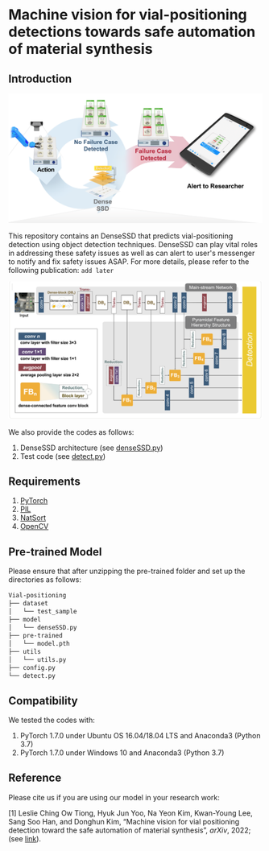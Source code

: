 # Machine vision for vial-positioning detections towards safe automation of material synthesis


## Introduction

![Workflow](./Workflow.png)

This repository contains an DenseSSD that predicts vial-positioning detection using object detection techniques. DenseSSD can play vital roles in addressing these safety issues as well as can alert to user's messenger to notify and fix safety issues ASAP. For more details, please refer to the following publication: `add later`

![Model Architecture](./model_architecture.png)

We also provide the codes as follows:
  1) DenseSSD architecture (see [denseSSD.py](https://github.com/KIST-CSRC/DenseSSD/tree/master/model))
  2) Test code (see [detect.py](https://github.com/KIST-CSRC/DenseSSD/tree/main/detect.py))



## Requirements
  1) [PyTorch](https://pytorch.org/)
  2) [PIL](https://pillow.readthedocs.io/en/stable/installation.html)
  3) [NatSort](https://pypi.org/project/natsort/)
  4) [OpenCV](https://pypi.org/project/opencv-python/)



## Pre-trained Model
Please ensure that after unzipping the pre-trained folder and set up the directories as follows:
```
Vial-positioning
├── dataset
│   └── test_sample
├── model
│   └── denseSSD.py
├── pre-trained
│   └── model.pth
├── utils
│   └── utils.py
├── config.py
└── detect.py
```



## Compatibility
We tested the codes with:
  1) PyTorch 1.7.0 under Ubuntu OS 16.04/18.04 LTS and Anaconda3 (Python 3.7)
  2) PyTorch 1.7.0 under Windows 10 and Anaconda3 (Python 3.7)



## Reference
Please cite us if you are using our model in your research work: <br />

  [1] Leslie Ching Ow Tiong, Hyuk Jun Yoo, Na Yeon Kim, Kwan-Young Lee, Sang Soo Han, and Donghun Kim, “Machine vision for vial positioning detection toward the safe automation of material synthesis”, *arXiv*, 2022; (see [link](https://arxiv.org/abs/2206.07272)).
